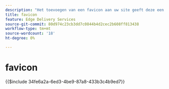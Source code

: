 ```yaml
---
description: "Het toevoegen van een favicon aan uw site geeft deze een professionele vormgeving in uw bezoeker’s-browsers:"
title: favicon
feature: Edge Delivery Services
source-git-commit: 80d974c23cb3dd7c0844b4d2cec2b608ff813438
workflow-type: tm+mt
source-wordcount: '18'
ht-degree: 0%

---
```


# favicon

{{$include 34fe6a2a-6ed3-4be9-87a8-433b3c4b9ed7}}